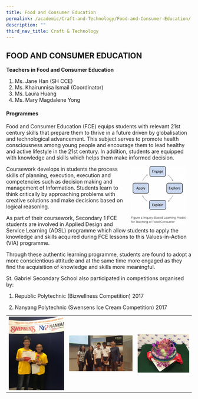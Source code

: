 ```yaml
---
title: Food and Consumer Education
permalink: /academic/Craft-and-Technology/Food-and-Consumer-Education/
description: ""
third_nav_title: Craft & Technology
---
```

## FOOD AND CONSUMER EDUCATION


**Teachers in Food and Consumer Education**

1.  Ms. Jane Han (SH CCE)
2.  Ms. Khairunnisa Ismail (Coordinator)
3.  Ms. Laura Huang
4.  Ms. Mary Magdalene Yong

#### Programmes

Food and Consumer Education (FCE) equips students with relevant 21st century skills that prepare them to thrive in a future driven by globalisation and technological advancement. This subject serves to promote health consciousness among young people and encourage them to lead healthy and active lifestyle in the 21st century. In addition, students are equipped with knowledge and skills which helps them make informed decision. 


<img src="/images/FoodConsumerEducation.png" style= "width: 30%; margin-right:15px;" align = "right">


  
Coursework develops in students the process skills of planning, execution, execution and competencies such as decision making and management of Information. Students learn to think critically by approaching problems with creative solutions and make decisions based on logical reasoning.

As part of their coursework, Secondary 1 FCE students are involved in Applied Design and Service Learning (ADSL) programme which allow students to apply the knowledge and skills acquired during FCE lessons to this Values-in-Action (VIA) programme.  
  
Through these authentic learning programme, students are found to adopt a more conscientious attitude and at the same time more engaged as they find the acquisition of knowledge and skills more meaningful.  
  
St. Gabriel Secondary School also participated in competitions organised by:  

1. Republic Polytechnic (Bizwellness Competition) 2017

2. Nanyang Polytechnic (Swensens Ice Cream Competition) 2017



|  |  |  |
| -------- | -------- | -------- |
![](/images/1st%20prize%20in%20Swensens%20Ice%20Cream%20Competition.jpeg)|   ![](/images/1st%20prize%20in%20Bizwellness.jpeg)   |   ![](/images/Ice%20Cream%20with%20Red%20Velvet%20Putri%20Salat.jpeg)   |    |